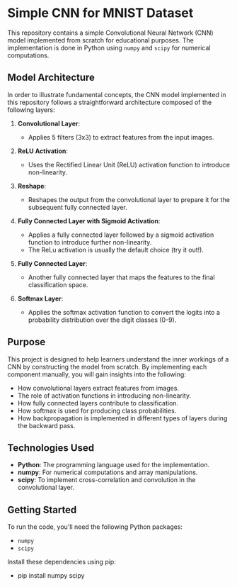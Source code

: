 # Simple CNN for MNIST Dataset

This repository contains a simple Convolutional Neural Network (CNN) model implemented from scratch for educational purposes. 
The implementation is done in Python using `numpy` and `scipy` for numerical computations.

## Model Architecture

In order to illustrate fundamental concepts, the CNN model implemented in this repository follows a straightforward architecture 
composed of the following layers: 

1. **Convolutional Layer**:
   - Applies 5 filters (3x3) to extract features from the input images.

2. **ReLU Activation**:
   - Uses the Rectified Linear Unit (ReLU) activation function to introduce non-linearity.

3. **Reshape**:
   - Reshapes the output from the convolutional layer to prepare it for the subsequent fully connected layer.

4. **Fully Connected Layer with Sigmoid Activation**:
   - Applies a fully connected layer followed by a sigmoid activation function to introduce further non-linearity.
   - The ReLu activation is usually the default choice (try it out!). 

5. **Fully Connected Layer**:
   - Another fully connected layer that maps the features to the final classification space.

6. **Softmax Layer**:
   - Applies the softmax activation function to convert the logits into a probability distribution over the digit classes (0-9).

## Purpose

This project is designed to help learners understand the inner workings of a CNN by constructing the model from scratch. 
By implementing each component manually, you will gain insights into the following:

- How convolutional layers extract features from images.
- The role of activation functions in introducing non-linearity.
- How fully connected layers contribute to classification.
- How softmax is used for producing class probabilities.
- How backpropagation is implemented in different types of layers during the backward pass. 

## Technologies Used

- **Python**: The programming language used for the implementation.
- **numpy**: For numerical computations and array manipulations.
- **scipy**: To implement cross-correlation and convolution in the convolutional layer.

## Getting Started

To run the code, you'll need the following Python packages:
- `numpy`
- `scipy`

Install these dependencies using pip:

- pip install numpy scipy 
